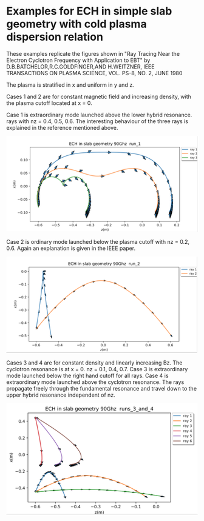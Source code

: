 # Examples for ECH in simple slab geometry with cold plasma dispersion relation

These examples replicate the figures shown in \"Ray Tracing Near the Electron
Cyclotron Frequency with Application to EBT\" by
D.B.BATCHELOR,R.C.GOLDFINGER,AND H.WEITZNER, IEEE TRANSACTIONS ON PLASMA SCIENCE,
VOL. PS-8, NO. 2, JUNE 1980

The plasma is stratified in x and uniform in y and z.

Cases 1 and 2 are for constant magnetic field and increasing density, with the plasma cutoff
located at x = 0.

Case 1 is extraordinary mode launched above the lower hybrid resonance. rays
with nz = 0.4, 0.5, 0.6.  The interesting behaviour of the three rays is explained in
the reference mentioned above.

![Screenshot](Three_rays_x_mode.png)

Case 2 is ordinary mode launched below the plasma cutoff with nz = 0.2, 0.6.  Again an
explanation is given in the IEEE paper.

![Screenshot](Two_rays_O_mode.png)

Cases 3 and 4 are for constant density and linearly increasing Bz.  The cyclotron resonance
is at x = 0.  nz = 0.1, 0.4, 0.7.  Case 3 is extraordinary mode launched below the right hand
cutoff for all rays.  Case 4 is extraordinary mode launched above the cyclotron resonance.
The rays propagate freely through the fundamental resonance and travel down to the upper hybrid
resonance independent of nz.

![Screenshot](Cases_3_and_4.png)



